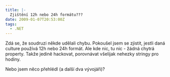 ```yaml
---
title: |-
  Zjištění 12h nebo 24h formátu???
date: 2009-01-07T20:53:00Z
tags:
  - .NET
---
```

Zdá se, že soudruzi někde udělali chybu. Pokoušel jsem se zjistit, jestli daná culture používá 12h nebo 24h formát. Ale kde nic, tu nic - žádná chytrá property. Takže jedině hackovat, porovnávat všelijak nehezky stringy pro hodiny.

Nebo jsem něco přehlédl (a další dva vývojáři)?